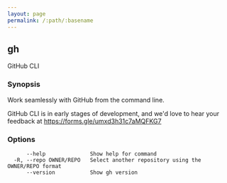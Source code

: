 ```yaml
---
layout: page
permalink: /:path/:basename
---
```


## gh

GitHub CLI

### Synopsis

Work seamlessly with GitHub from the command line.

GitHub CLI is in early stages of development, and we'd love to hear your
feedback at <https://forms.gle/umxd3h31c7aMQFKG7>

### Options

```
      --help              Show help for command
  -R, --repo OWNER/REPO   Select another repository using the OWNER/REPO format
      --version           Show gh version
```

